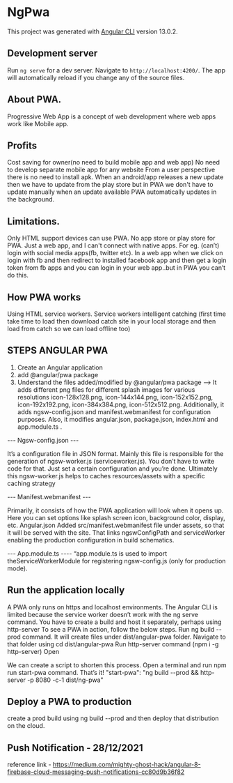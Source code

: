 # NgPwa

This project was generated with [Angular CLI](https://github.com/angular/angular-cli) version 13.0.2.

## Development server

Run `ng serve` for a dev server. Navigate to `http://localhost:4200/`. The app will automatically reload if you change any of the source files.

## About PWA.
Progressive Web App is a concept of web development where web apps work like Mobile app.

## Profits
Cost saving for owner(no need to build mobile app and web app)
No need to develop separate mobile app for any website
From a user perspective there is no need to install apk.
When an android/app releases a new update then we have to update from the play store but in PWA we don't have to update manually when an update available PWA automatically updates in the background.

## Limitations.
Only HTML support devices  can use PWA.
No app store or play store for PWA.
Just a web app, and I can't connect with native apps.
For eg. (can’t) login with social media apps(fb, twitter etc). In a web app when we click on login with fb and then redirect to installed facebook app and then get a login token from fb apps and you can login in your web app..but in PWA you can’t do this.

## How PWA works
Using HTML service workers.
Service workers intelligent catching (first time take time to load then download catch site in your local storage and then load from catch so we can load offline too)

## STEPS ANGULAR PWA
1) Create an Angular application
2) add @angular/pwa package
3) Understand the files added/modified by @angular/pwa package
--> It adds different png files for different splash images for various resolutions icon-128x128.png, icon-144x144.png, icon-152x152.png, icon-192x192.png, icon-384x384.png, icon-512x512.png. Additionally, it adds ngsw-config.json and manifest.webmanifest for configuration purposes. Also, it modifies angular.json, package.json, index.html and app.module.ts .

--- Ngsw-config.json ---

It’s a configuration file in JSON format. Mainly this file is responsible for the generation of ngsw-worker.js (serviceworker.js). You don’t have to write code for that. Just set a certain configuration and you’re done. Ultimately this ngsw-worker.js helps to caches resources/assets with a specific caching strategy

 --- Manifest.webmanifest ---

Primarily, it consists of how the PWA application will look when it opens up. Here you can set options like splash screen icon, background color, display, etc.
Angular.json
Added src/manifest.webmanifest file under assets, so that it will be served with the site. That links ngswConfigPath and serviceWorker enabling the production configuration in build schematics.
	
 --- App.module.ts ----
“app.module.ts is used to import theServiceWorkerModule for registering ngsw-config.js (only for production mode).
 
## Run the application locally

A PWA only runs on https and localhost environments. 
The Angular CLI is limited because the service worker doesn’t work with the ng serve command. You have to create a build and host it separately, perhaps using http-server
To see a PWA in action, follow the below steps.
Run ng build --prod command. It will create files under dist/angular-pwa folder.
Navigate to that folder using cd dist/angular-pwa
Run http-server command (npm i -g http-server)
Open

We can create a script to shorten this process. Open a terminal and run npm run start-pwa command. That’s it!
"start-pwa": "ng build --prod && http-server -p 8080 -c-1 dist/ng-pwa"
 
## Deploy a PWA to production
create a prod build using ng build --prod and then deploy that distribution on the cloud.




## Push Notification - 28/12/2021

reference link -  https://medium.com/mighty-ghost-hack/angular-8-firebase-cloud-messaging-push-notifications-cc80d9b36f82